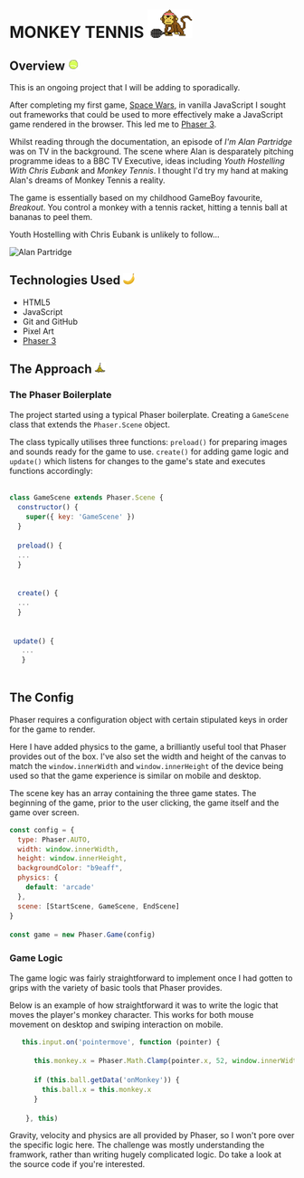 # MONKEY TENNIS <img src= assets/TennisMonkey.png height=50 width=80 />


## Overview <img src= assets/tennisball.png height=20 width=20 />

This is an ongoing project that I will be adding to sporadically. 

After completing my first game, [Space Wars]((https://mjadair.github.io/Space-Wars/) ), in vanilla JavaScript I sought out frameworks that could be used to more effectively make a JavaScript game rendered in the browser. This led me to [Phaser 3](https://phaser.io/). 

Whilst reading through the documentation, an episode of _I'm Alan Partridge_ was on TV in the background. The scene where Alan is desparately pitching programme ideas to a BBC TV Executive, ideas including _Youth Hostelling With Chris Eubank_ and _Monkey Tennis_. I thought I'd try my hand at making Alan's dreams of Monkey Tennis a reality. 

The game is essentially based on my childhood GameBoy favourite, _Breakout_. You control a monkey with a tennis racket, hitting a tennis ball at bananas to peel them. 

Youth Hostelling with Chris Eubank is unlikely to follow...

![Alan Partridge](https://media.giphy.com/media/PYEGoZXABBMuk/giphy.gif)

## Technologies Used <img src= assets/fruit_banana.png height=20 width=20 />

- HTML5
- JavaScript
- Git and GitHub
- Pixel Art
- [Phaser 3](https://phaser.io/)

## The Approach <img src= assets/banana_peel.png height=20 width=20 />

### The Phaser Boilerplate

The project started using a typical Phaser boilerplate. Creating a `GameScene` class that extends the `Phaser.Scene` object. 

The class typically utilises three functions: `preload()` for preparing images and sounds ready for the game to use. `create()` for adding game logic and `update()` which listens for changes to the game's state and executes functions accordingly:

```js

class GameScene extends Phaser.Scene {
  constructor() {
    super({ key: 'GameScene' })
  }
  
  preload() {
  ...
  }
  
  
  create() {
  ... 
  }
  
  
 update() {
   ...
   }
   
```

## The Config

Phaser requires a configuration object with certain stipulated keys in order for the game to render.

Here I have added physics to the game, a brilliantly useful tool that Phaser provides out of the box. I've also set the width and height of the canvas to match the `window.innerWidth` and `window.innerHeight` of the device being used so that the game experience is similar on mobile and desktop. 

The scene key has an array containing the three game states. The beginning of the game, prior to the user clicking, the game itself and the game over screen.

```js
const config = {
  type: Phaser.AUTO,
  width: window.innerWidth,
  height: window.innerHeight,
  backgroundColor: "b9eaff",
  physics: {
    default: 'arcade'
  },
  scene: [StartScene, GameScene, EndScene]
}

const game = new Phaser.Game(config)

``` 


### Game Logic

The game logic was fairly straightforward to implement once I had gotten to grips with the variety of basic tools that Phaser provides. 

Below is an example of how straightforward it was to write the logic that moves the player's monkey character. This works for both mouse movement on desktop and swiping interaction on mobile.

```js
   this.input.on('pointermove', function (pointer) {

      this.monkey.x = Phaser.Math.Clamp(pointer.x, 52, window.innerWidth)

      if (this.ball.getData('onMonkey')) {
        this.ball.x = this.monkey.x
      }

    }, this)
```


Gravity, velocity and physics are all provided by Phaser, so I won't pore over the specific logic here. The challenge was mostly understanding the framwork, rather than writing hugely complicated logic. Do take a look at the source code if you're interested. 



